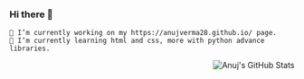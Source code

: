 ### Hi there 👋
```
🔭 I’m currently working on my https://anujverma28.github.io/ page.
🌱 I’m currently learning html and css, more with python advance libraries.
```

<!--
| Programming Skills | Approx |
| --- | --- |
| `Python` | 45% |
| `C` | 30% |
| `C++` | 30% |
| `PhP` | 40% |
| `HTML` | 40% |
-->
<!--
<a href="#">
  <img align="left" alt="Languages and Tools used" src="https://github-readme-stats.vercel.app/api/top-langs/?username=anujverma28&show_icons=true&hide_border=true" />
</a>
<br>
-->
<a href="#">
  <img align="right" alt="Anuj's GitHub Stats" src="https://github-readme-stats.vercel.app/api?username=anujverma28&show_icons=true&hide_border=true" />
</a>
<br>

<!--
**anujverma28/anujverma28** is a ✨ _special_ ✨ repository because its `README.md` (this file) appears on your GitHub profile.

Here are some ideas to get you started:

- 🔭 I’m currently working on ...
- 🌱 I’m currently learning ...
- 👯 I’m looking to collaborate on ...
- 🤔 I’m looking for help with ...
- 💬 Ask me about ...
- 📫 How to reach me: ...
- 😄 Pronouns: ...
- ⚡ Fun fact: ...
-->
